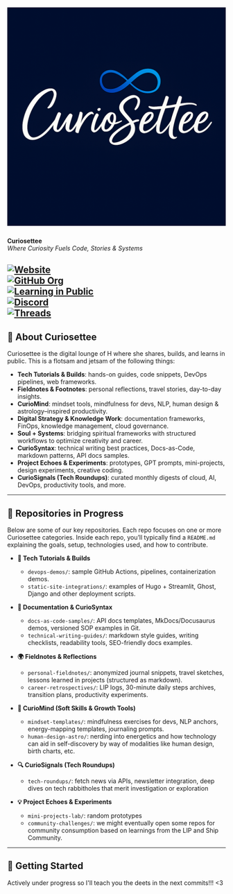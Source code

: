 # ![Curiosettee Logo](../assets/curiosettee-logo.png)  
**Curiosettee**  
*Where Curiosity Fuels Code, Stories & Systems*  

[![Website](https://img.shields.io/website?url=https%3A%2F%2Fcuriosettee.com)](https://curiosettee.com)  
[![GitHub Org](https://img.shields.io/badge/GitHub-Organization-181717?logo=github)](https://github.com/Curiosettee)  
[![Learning in Public](https://img.shields.io/badge/LIP-Learning%20in%20Public-blue)](https://github.com/reynaheleyna/learn_in_public.git)  
[![Discord](https://img.shields.io/badge/Discord-Join%20LIP%20%26%20Ship-7289DA?logo=discord)](https://discord.gg/tcKYNRNk)  
[![Threads](https://img.shields.io/threads/follow/yourhandle?style=flat&logo=thread)](https://threads.net/curiosettee)  
---

## 🌟 About Curiosettee
Curiosettee is the digital lounge of H where she shares, builds, and learns in public. This is a flotsam and jetsam of the following things:
- **Tech Tutorials & Builds**: hands-on guides, code snippets, DevOps pipelines, web frameworks.
- **Fieldnotes & Footnotes**: personal reflections, travel stories, day-to-day insights.
- **CurioMind**: mindset tools, mindfulness for devs, NLP, human design & astrology–inspired productivity.
- **Digital Strategy & Knowledge Work**: documentation frameworks, FinOps, knowledge management, cloud governance.
- **Soul + Systems**: bridging spiritual frameworks with structured workflows to optimize creativity and career.
- **CurioSyntax**: technical writing best practices, Docs-as-Code, markdown patterns, API docs samples.
- **Project Echoes & Experiments**: prototypes, GPT prompts, mini-projects, design experiments, creative coding.
- **CurioSignals (Tech Roundups)**: curated monthly digests of cloud, AI, DevOps, productivity tools, and more.


---

## 📂 Repositories in Progress

Below are some of our key repositories. Each repo focuses on one or more Curiosettee categories. Inside each repo, you’ll typically find a `README.md` explaining the goals, setup, technologies used, and how to contribute.

- **🔧 Tech Tutorials & Builds**  
  - `devops-demos/`: sample GitHub Actions, pipelines, containerization demos.  
  - `static-site-integrations/`: examples of Hugo + Streamlit, Ghost, Django and other deployment scripts.  

- **📝 Documentation & CurioSyntax**  
  - `docs-as-code-samples/`: API docs templates, MkDocs/Docusaurus demos, versioned SOP examples in Git.  
  - `technical-writing-guides/`: markdown style guides, writing checklists, readability tools, SEO-friendly docs examples.

- **🌍 Fieldnotes & Reflections**  
  - `personal-fieldnotes/`: anonymized journal snippets, travel sketches, lessons learned in projects (structured as markdown).  
  - `career-retrospectives/`: LIP logs, 30-minute daily steps archives, transition plans, productivity experiments.

- **🌿 CurioMind (Soft Skills & Growth Tools)**  
  - `mindset-templates/`: mindfulness exercises for devs, NLP anchors, energy-mapping templates, journaling prompts.  
  - `human-design-astro/`: nerding into energetics and how technology can aid in self-discovery by way of modalities like human design, birth charts, etc. 

- **🔍 CurioSignals (Tech Roundups)**  
  - `tech-roundups/`: fetch news via APIs, newsletter integration, deep dives on tech rabbitholes that merit investigation or exploration

- **💡 Project Echoes & Experiments**  
  - `mini-projects-lab/`: random prototypes 
  - `community-challenges/`: we might eventually open some repos for community consumption based on learnings from the LIP and Ship Community. 

---

## 🚀 Getting Started

Actively under progress so I'll teach you the deets in the next commits!!! <3 
